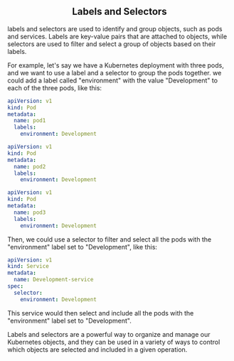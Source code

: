 <div align=center>

## Labels and Selectors

</div>

labels and selectors are used to identify and group objects, such as pods and services. Labels are key-value pairs that are attached to objects, while selectors are used to filter and select a group of objects based on their labels.

For example, let's say we have a Kubernetes deployment with three pods, and we want to use a label and a selector to group the pods together. we could add a label called "environment" with the value "Development" to each of the three pods, like this:

```yaml
apiVersion: v1
kind: Pod
metadata:
  name: pod1
  labels:
    environment: Development
```

```yaml
apiVersion: v1
kind: Pod
metadata:
  name: pod2
  labels:
    environment: Development
```
```yaml
apiVersion: v1
kind: Pod
metadata:
  name: pod3
  labels:
    environment: Development
```

Then, we could use a selector to filter and select all the pods with the "environment" label set to "Development", like this:

```yaml
apiVersion: v1
kind: Service
metadata:
  name: Development-service
spec:
  selector:
    environment: Development
```

This service would then select and include all the pods with the "environment" label set to "Development".

Labels and selectors are a powerful way to organize and manage our Kubernetes objects, and they can be used in a variety of ways to control which objects are selected and included in a given operation.